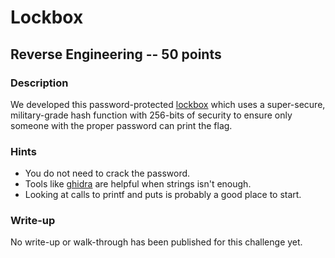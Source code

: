 # Lockbox

## Reverse Engineering -- 50 points

### Description

We developed this password-protected [lockbox](./lockbox) which uses a super-secure, military-grade hash function with 256-bits of security to ensure only someone with the proper password can print the flag.

### Hints

* You do not need to crack the password.
* Tools like [ghidra](https://ghidra-sre.org/) are helpful when strings isn't enough.
* Looking at calls to printf and puts is probably a good place to start.


### Write-up

No write-up or walk-through has been published for this challenge yet.


